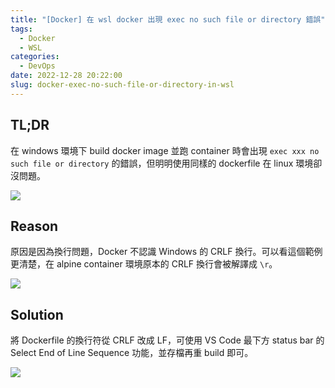 ```yaml
---
title: "[Docker] 在 wsl docker 出現 exec no such file or directory 錯誤"
tags:
  - Docker
  - WSL
categories:
  - DevOps
date: 2022-12-28 20:22:00
slug: docker-exec-no-such-file-or-directory-in-wsl
---
```


## TL;DR

在 windows 環境下 build docker image 並跑 container 時會出現 `exec xxx no such file or directory` 的錯誤，但明明使用同樣的 dockerfile 在 linux 環境卻沒問題。

<!--more-->

![](https://imgur.com/g2HMXuT.png)

## Reason

原因是因為換行問題，Docker 不認識 Windows 的 CRLF 換行。可以看這個範例更清楚，在 alpine container 環境原本的 CRLF 換行會被解譯成 `\r`。

![](https://imgur.com/D6NVpk0.png)

## Solution

將 Dockerfile 的換行符從 CRLF 改成 LF，可使用 VS Code 最下方 status bar 的 Select End of Line Sequence 功能，並存檔再重 build 即可。

![](https://imgur.com/gu7HaTp.png)
